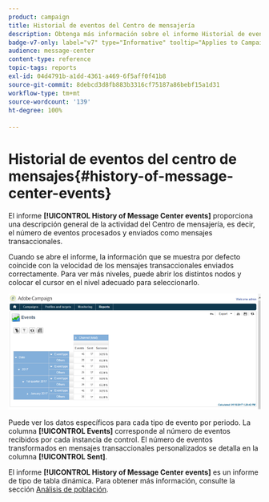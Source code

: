 ```yaml
---
product: campaign
title: Historial de eventos del Centro de mensajería
description: Obtenga más información sobre el informe Historial de eventos del Centro de mensajería
badge-v7-only: label="v7" type="Informative" tooltip="Applies to Campaign Classic v7 only"
audience: message-center
content-type: reference
topic-tags: reports
exl-id: 04d4791b-a1dd-4361-a469-6f5aff0f41b8
source-git-commit: 8debcd3d8fb883b3316cf75187a86bebf15a1d31
workflow-type: tm+mt
source-wordcount: '139'
ht-degree: 100%

---
```


# Historial de eventos del centro de mensajes{#history-of-message-center-events}



El informe **[!UICONTROL History of Message Center events]** proporciona una descripción general de la actividad del Centro de mensajería, es decir, el número de eventos procesados y enviados como mensajes transaccionales.

Cuando se abre el informe, la información que se muestra por defecto coincide con la velocidad de los mensajes transaccionales enviados correctamente. Para ver más niveles, puede abrir los distintos nodos y colocar el cursor en el nivel adecuado para seleccionarlo.

![](assets/messagecenter_reporting_001.png)

Puede ver los datos específicos para cada tipo de evento por periodo. La columna **[!UICONTROL Events]** corresponde al número de eventos recibidos por cada instancia de control. El número de eventos transformados en mensajes transaccionales personalizados se detalla en la columna **[!UICONTROL Sent]**.

El informe **[!UICONTROL History of Message Center events]** es un informe de tipo de tabla dinámica. Para obtener más información, consulte la sección [Análisis de población](../../reporting/using/about-descriptive-analysis.md).
